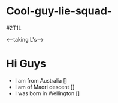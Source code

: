 # Cool-guy-lie-squad-
#2T1L

<--taking L's-->

# Hi Guys

- I am from Australia [] 
- I am of Maori descent []
- I was born in Wellington []
